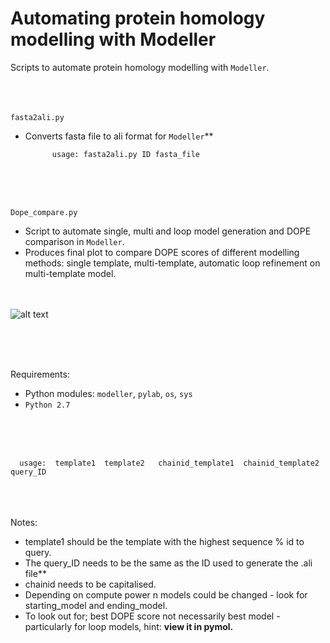 # Automating protein homology modelling with Modeller 

Scripts to automate protein homology modelling with `Modeller`.             
<br /> <br /> <br /> 


`fasta2ali.py`

- Converts fasta file to ali format for `Modeller`**

            usage: fasta2ali.py ID fasta_file
                     
            
            
            
<br /> <br /> <br /> 

`Dope_compare.py` 

- Script to automate single, multi and loop model generation and DOPE comparison in `Modeller`.
- Produces final plot to compare DOPE scores of different modelling methods: single template, multi-template, automatic loop refinement on multi-template model.
<br /> <br /> <br /> 



![alt text](https://github.com/camilla-eldridge/Modeller-scripts/blob/master/DOPE_compare/dope_example.png)

<br /> <br /> <br /> 

Requirements:
- Python modules: `modeller`, `pylab`, `os`, `sys` 
- `Python 2.7`

<br /> <br /> <br /> 



      usage:  template1  template2   chainid_template1  chainid_template2  query_ID

<br /> <br /> <br /> 
Notes:
- template1 should be the template with the highest sequence % id to query.
- The query_ID needs to be the same as the ID used to generate the .ali file**
- chainid needs to be capitalised. 
- Depending on compute power n models could be changed - look for starting_model and ending_model. 
- To look out for; best DOPE score not necessarily best model - particularly for loop models, hint: **view it in pymol.**
